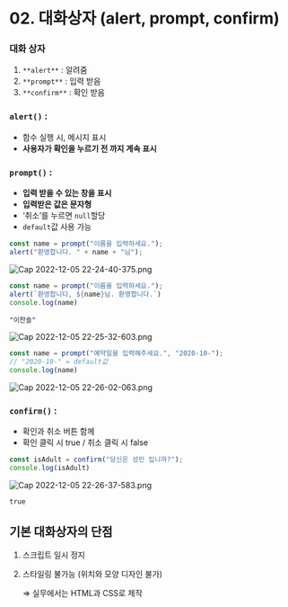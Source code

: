 # 02. 대화상자 (alert, prompt, confirm)

### 대화 상자

1. `**alert**` : 알려줌
2. `**prompt**` : 입력 받음
3. `**confirm**` : 확인 받음

### `alert()` :

- 함수 실행 시, 메시지 표시
- **사용자가 확인을 누르기 전 까지 계속 표시**

### `prompt()` :

- **입력 받을 수 있는 창을 표시**
- **입력받은 값은 문자형**
- ‘취소’를 누르면 `null`할당
- `default`값 사용 가능

```jsx
const name = prompt("이름을 입력하세요.");
alert("환영합니다. " + name + "님");
```

![Cap 2022-12-05 22-24-40-375.png](02%20%E1%84%83%E1%85%A2%E1%84%92%E1%85%AA%E1%84%89%E1%85%A1%E1%86%BC%E1%84%8C%E1%85%A1%20(alert,%20prompt,%20confirm)%204f3906e87edd4371ae1c78cbfa12206a/Cap_2022-12-05_22-24-40-375.png)

```jsx
const name = prompt("이름을 입력하세요.");
alert(`환영합니다, ${name}님. 환영합니다.`)
console.log(name)
```

```
"이찬솔"
```

![Cap 2022-12-05 22-25-32-603.png](02%20%E1%84%83%E1%85%A2%E1%84%92%E1%85%AA%E1%84%89%E1%85%A1%E1%86%BC%E1%84%8C%E1%85%A1%20(alert,%20prompt,%20confirm)%204f3906e87edd4371ae1c78cbfa12206a/Cap_2022-12-05_22-25-32-603.png)

```jsx
const name = prompt("예약일을 입력해주세요.", "2020-10-");
// "2020-10-" = default값
console.log(name)
```

![Cap 2022-12-05 22-26-02-063.png](02%20%E1%84%83%E1%85%A2%E1%84%92%E1%85%AA%E1%84%89%E1%85%A1%E1%86%BC%E1%84%8C%E1%85%A1%20(alert,%20prompt,%20confirm)%204f3906e87edd4371ae1c78cbfa12206a/Cap_2022-12-05_22-26-02-063.png)

### `confirm()` :

- 확인과 취소 버튼 함께
- 확인 클릭 시 true / 취소 클릭 시 false

```jsx
const isAdult = confirm("당신은 성인 입니까?");
console.log(isAdult)
```

![Cap 2022-12-05 22-26-37-583.png](02%20%E1%84%83%E1%85%A2%E1%84%92%E1%85%AA%E1%84%89%E1%85%A1%E1%86%BC%E1%84%8C%E1%85%A1%20(alert,%20prompt,%20confirm)%204f3906e87edd4371ae1c78cbfa12206a/Cap_2022-12-05_22-26-37-583.png)

```
true
```

## 기본 대화상자의 단점

1. 스크립트 일시 정지
2. 스타일링 불가능 (위치와 모양 디자인 불가) 
    
    ⇒ 실무에서는 HTML과 CSS로 제작